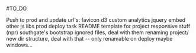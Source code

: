 #TO_DO

Push to prod and update url's:
	favicon
	d3
	custom analytics
	jquery
	embed
	other js libs
prod deploy task
README template for project
responsive stuff (npr)
southgate's bootstrap
ignored files, deal with them
renaming project/ new dir structure, deal with that -- only renamable on deploy maybe
windows...


